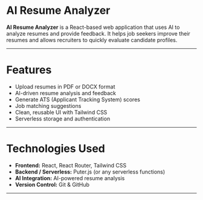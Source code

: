 # AI Resume Analyzer

**AI Resume Analyzer** is a React-based web application that uses AI to analyze resumes and provide feedback. It helps job seekers improve their resumes and allows recruiters to quickly evaluate candidate profiles.

---

# Features

- Upload resumes in PDF or DOCX format  
- AI-driven resume analysis and feedback  
- Generate ATS (Applicant Tracking System) scores  
- Job matching suggestions  
- Clean, reusable UI with Tailwind CSS  
- Serverless storage and authentication  

---

# Technologies Used

- **Frontend:** React, React Router, Tailwind CSS  
- **Backend / Serverless:** Puter.js (or any serverless functions)  
- **AI Integration:** AI-powered resume analysis  
- **Version Control:** Git & GitHub  

---

